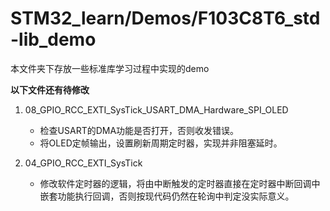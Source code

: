 # STM32_learn/Demos/F103C8T6_std-lib_demo

本文件夹下存放一些标准库学习过程中实现的demo

**以下文件还有待修改**

1. 08_GPIO_RCC_EXTI_SysTick_USART_DMA_Hardware_SPI_OLED
    + 检查USART的DMA功能是否打开，否则收发错误。
    - 将OLED定帧输出，设置刷新周期定时器，实现并非阻塞延时。

2. 04_GPIO_RCC_EXTI_SysTick
    - 修改软件定时器的逻辑，将由中断触发的定时器直接在定时器中断回调中嵌套功能执行回调，否则按现代码仍然在轮询中判定没实际意义。

